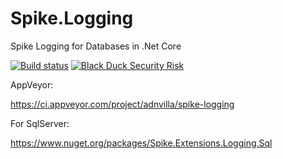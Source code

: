# Spike.Logging
Spike Logging for Databases in .Net Core

[![Build status](https://ci.appveyor.com/api/projects/status/34lqbaviayfkft5o?svg=true)](https://ci.appveyor.com/project/adnvilla/spike-logging)
[![Black Duck Security Risk](https://copilot.blackducksoftware.com/github/repos/adnvilla/Spike.Logging/branches/master/badge-risk.svg)](https://copilot.blackducksoftware.com/github/repos/adnvilla/Spike.Logging/branches/master)

AppVeyor:

https://ci.appveyor.com/project/adnvilla/spike-logging



For SqlServer:

https://www.nuget.org/packages/Spike.Extensions.Logging.Sql




